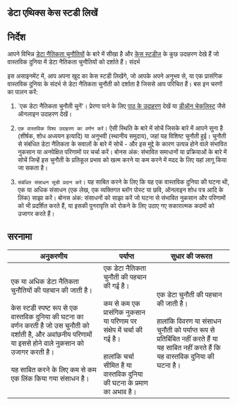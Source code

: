 ## डेटा एथिक्स केस स्टडी लिखें

## निर्देश

आपने विभिन्न [डेटा नैतिकता चुनौतियों](README.md#2-ethics-challenges) के बारे में सीखा है और [केस स्टडीज](README.md#3-case-studies) के कुछ उदाहरण देखे हैं जो वास्तविक दुनिया में डेटा नैतिकता चुनौतियों को दर्शाते हैं। संदर्भ

इस असाइनमेंट में, आप अपना खुद का केस स्टडी लिखेंगे, जो आपके अपने अनुभव से, या एक प्रासंगिक वास्तविक दुनिया के संदर्भ से डेटा नैतिकता चुनौती को दर्शाता है जिससे आप परिचित हैं। बस इन चरणों का पालन करें:

1. `एक डेटा नैतिकता चुनौती चुनें'। प्रेरणा पाने के लिए [पाठ के उदाहरण](README.md#2-ethics-challenges) देखें या [डीऑन चेकलिस्ट](https://deon.drivedata.org/examples/) जैसे ऑनलाइन उदाहरण देखें।

2. `एक वास्तविक विश्व उदाहरण का वर्णन करें`। ऐसी स्थिति के बारे में सोचें जिसके बारे में आपने सुना है (शीर्षक, शोध अध्ययन इत्यादि) या अनुभवी (स्थानीय समुदाय), जहां यह विशिष्ट चुनौती हुई। चुनौती से संबंधित डेटा नैतिकता के सवालों के बारे में सोचें - और इस मुद्दे के कारण उत्पन्न होने वाले संभावित नुकसान या अनपेक्षित परिणामों पर चर्चा करें। बोनस अंक: संभावित समाधानों या प्रक्रियाओं के बारे में सोचें जिन्हें इस चुनौती के प्रतिकूल प्रभाव को खत्म करने या कम करने में मदद के लिए यहां लागू किया जा सकता है।

3. `संबंधित संसाधन सूची प्रदान करें`। यह साबित करने के लिए कि यह एक वास्तविक दुनिया की घटना थी, एक या अधिक संसाधन (एक लेख, एक व्यक्तिगत ब्लॉग पोस्ट या छवि, ऑनलाइन शोध पत्र आदि के लिंक) साझा करें। बोनस अंक: संसाधनों को साझा करें जो घटना से संभावित नुकसान और परिणामों को भी प्रदर्शित करते हैं, या इसकी पुनरावृत्ति को रोकने के लिए उठाए गए सकारात्मक कदमों को उजागर करते हैं।

## सरनामा

अनुकरणीय | पर्याप्त | सुधार की जरूरत
--- | --- | -- |
एक या अधिक डेटा नैतिकता चुनौतियों की पहचान की जाती है। <br/> <br/> केस स्टडी स्पष्ट रूप से एक वास्तविक दुनिया की घटना का वर्णन करती है जो उस चुनौती को दर्शाती है, और अवांछनीय परिणामों या इससे होने वाले नुकसान को उजागर करती है। <br/><br/> यह साबित करने के लिए कम से कम एक लिंक किया गया संसाधन है। | एक डेटा नैतिकता चुनौती की पहचान की गई है। <br/><br/> कम से कम एक प्रासंगिक नुकसान या परिणाम पर संक्षेप में चर्चा की गई है। <br/><br/> हालांकि चर्चा सीमित है या वास्तविक दुनिया की घटना के प्रमाण का अभाव है। | एक डेटा चुनौती की पहचान की जाती है। <br/><br/> हालांकि विवरण या संसाधन चुनौती को पर्याप्त रूप से प्रतिबिंबित नहीं करते हैं या यह साबित नहीं करते हैं कि यह वास्तविक दुनिया की घटना है। |